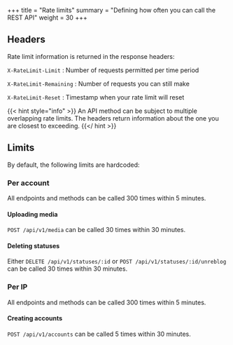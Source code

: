 +++
title = "Rate limits"
summary = "Defining how often you can call the REST API"
weight = 30
+++

## Headers

Rate limit information is returned in the response headers:

`X-RateLimit-Limit`
: Number of requests permitted per time period

`X-RateLimit-Remaining`
: Number of requests you can still make

`X-RateLimit-Reset`
: Timestamp when your rate limit will reset

{{< hint style="info" >}}
An API method can be subject to multiple overlapping rate limits. The headers return information about the one you are closest to exceeding.
{{</ hint >}}

## Limits

By default, the following limits are hardcoded:

### Per account

All endpoints and methods can be called 300 times within 5 minutes.

#### Uploading media

`POST /api/v1/media` can be called 30 times within 30 minutes.

#### Deleting statuses

Either `DELETE /api/v1/statuses/:id` or `POST /api/v1/statuses/:id/unreblog` can be called 30 times within 30 minutes.

### Per IP

All endpoints and methods can be called 300 times within 5 minutes.

#### Creating accounts

`POST /api/v1/accounts` can be called 5 times within 30 minutes.
